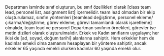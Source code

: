 Departman isminde sınıf oluşturun, bu sınıf özellikleri olarak [class team lead, personel list, assignment
list] içermelidir. team lead olmadan bir ekip oluşturulamaz, sınıfın yöntemleri [teamlead değiştirme,
personel ekleme/çıkarma/değiştirme, görev ekleme, görevi tamamlandı olarak işaretleme] olmalıdır,
team lead ve personel Departman sınıfının örnekleri, görevler ise metin dizileri olarak oluşturulmalıdır.
Erkek ve Kadın sınıflarını uygulayın; her ikisi de [ad, soyad, doğum tarihi] alanlarına sahiptir. Hem
erkekler hem de kadınlar emekli olma zamanını hesaplayan bir yönteme sahiptir, ancak erkekler 65
yaşında emekli olurken kadınlar 60 yaşında emekli olur.
